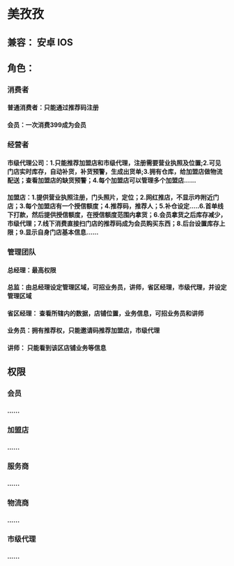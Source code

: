 # 美孜孜
## 兼容： 安卓 IOS
## 角色：
### 消费者
#### 普通消费者：只能通过推荐码注册
#### 会员：一次消费399成为会员

### 经营者
#### 市级代理公司：1.只能推荐加盟店和市级代理，注册需要营业执照及位置;2.可见门店实时库存，自动补货，补货预警，生成出货单;3.拥有仓库，给加盟店做物流配送；查看加盟店的缺货预警；4.每个加盟店可以管理多个加盟店......
#### 加盟店：1.提供营业执照注册，门头照片，定位；2.网红推店，不显示咋附近门店；3.每个加盟店有一个授信额度；4.推荐码，推荐人；5.补仓设定.....6.首单线下打款，然后提供授信额度，在授信额度范围内拿货；6.会员拿货之后库存减少，市级代理；7.线下消费直接扫门店的推荐码成为会员购买东西；8.后台设置库存上限；9.显示自身门店基本信息......


### 管理团队
#### 总经理：最高权限
#### 总监：由总经理设定管理区域，可招业务员，讲师，省区经理，市级代理，并设定管理区域
#### 省区经理： 查看所辖内的数据，店铺位置，业务信息，可招业务员和讲师
#### 业务员：拥有推荐权，只能邀请码推荐加盟店，市级代理
#### 讲师： 只能看到该区店铺业务等信息

## 权限

### 会员
#### ......

### 加盟店
#### ......

### 服务商
#### ......

### 物流商
#### ......

### 市级代理
#### ......
